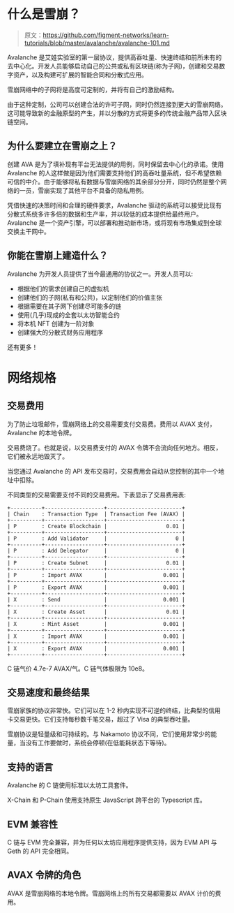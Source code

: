 # 什么是雪崩？

> 原文：<https://github.com/figment-networks/learn-tutorials/blob/master/avalanche/avalanche-101.md>

Avalanche 是艾娃实验室的第一层协议，提供高吞吐量、快速终结和前所未有的去中心化。开发人员能够启动自己的公共或私有区块链(称为子网)，创建和交易数字资产，以及构建可扩展的智能合同和分散式应用。

雪崩网络中的子网将是高度可定制的，并将有自己的激励结构。

由于这种定制，公司可以创建合法的许可子网，同时仍然连接到更大的雪崩网络。这可能导致新的金融原型的产生，并以分散的方式将更多的传统金融产品带入区块链空间。

## 为什么要建立在雪崩之上？

创建 AVA 是为了填补现有平台无法提供的用例，同时保留去中心化的承诺。使用 Avalanche 的人这样做是因为他们需要支持他们的高吞吐量系统，但不希望依赖可信的中介。由于能够将私有数据与雪崩网络的其余部分分开，同时仍然是整个网络的一员，雪崩实现了其他平台不具备的隐私用例。

凭借快速的决策时间和合理的硬件要求，Avalanche 驱动的系统可以接受比现有分散式系统多许多倍的数据和生产率，并以较低的成本提供给最终用户。Avalanche 是一个资产引擎，可以部署和推动新市场，或将现有市场集成到全球交换主干网中。

## 你能在雪崩上建造什么？

Avalanche 为开发人员提供了当今最通用的协议之一。开发人员可以:

*   根据他们的需求创建自己的虚拟机
*   创建他们的子网(私有和公共)，以定制他们的价值主张
*   根据需要在其子网下创建尽可能多的链
*   使用(几乎)现成的全套以太坊智能合约
*   将本机 NFT 创建为一阶对象
*   创建强大的分散式财务应用程序

还有更多！

# 网络规格

## 交易费用

为了防止垃圾邮件，雪崩网络上的交易需要支付交易费。费用以 AVAX 支付，Avalanche 的本地令牌。

交易费烧了。也就是说，以交易费支付的 AVAX 令牌不会流向任何地方。相反，它们被永远地毁灭了。

当您通过 Avalanche 的 API 发布交易时，交易费用会自动从您控制的其中一个地址中扣除。

不同类型的交易需要支付不同的交易费用。下表显示了交易费用表:

```
+----------+-------------------+------------------------+
| Chain    : Transaction Type  | Transaction Fee (AVAX) |
+----------+-------------------+------------------------+
| P        : Create Blockchain |                   0.01 |
+----------+-------------------+------------------------+
| P        : Add Validator     |                      0 |
+----------+-------------------+------------------------+
| P        : Add Delegator     |                      0 |
+----------+-------------------+------------------------+
| P        : Create Subnet     |                   0.01 |
+----------+-------------------+------------------------+
| P        : Import AVAX       |                  0.001 |
+----------+-------------------+------------------------+
| P        : Export AVAX       |                  0.001 |
+----------+-------------------+------------------------+
| X        : Send              |                  0.001 |
+----------+-------------------+------------------------+
| X        : Create Asset      |                   0.01 |
+----------+-------------------+------------------------+
| X        : Mint Asset        |                  0.001 |
+----------+-------------------+------------------------+
| X        : Import AVAX       |                  0.001 |
+----------+-------------------+------------------------+
| X        : Export AVAX       |                  0.001 |
+----------+-------------------+------------------------+ 
```

C 链气价 4.7e-7 AVAX/气。C 链气体极限为 10e8。

## 交易速度和最终结果

雪崩家族的协议非常快。它们可以在 1-2 秒内实现不可逆的终结，比典型的信用卡交易更快。它们支持每秒数千笔交易，超过了 Visa 的典型吞吐量。

雪崩协议是轻量级和可持续的。与 Nakamoto 协议不同，它们使用非常少的能量，当没有工作要做时，系统会停顿(在低能耗状态下等待)。

## 支持的语言

Avalanche 的 C 链使用标准以太坊工具套件。

X-Chain 和 P-Chain 使用支持原生 JavaScript 跨平台的 Typescript 库。

## EVM 兼容性

C 链与 EVM 完全兼容，并为任何以太坊应用程序提供支持，因为 EVM API 与 Geth 的 API 完全相同。

## AVAX 令牌的角色

AVAX 是雪崩网络的本地令牌。雪崩网络上的所有交易都需要以 AVAX 计价的费用。